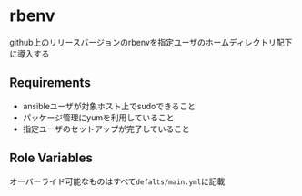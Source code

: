 rbenv
=========

github上のリリースバージョンのrbenvを指定ユーザのホームディレクトリ配下に導入する

Requirements
------------

- ansibleユーザが対象ホスト上でsudoできること
- パッケージ管理にyumを利用していること
- 指定ユーザのセットアップが完了していること

Role Variables
--------------

オーバーライド可能なものはすべて`defalts/main.yml`に記載
